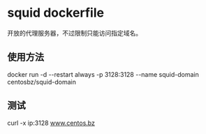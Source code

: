 # squid dockerfile
开放的代理服务器，不过限制只能访问指定域名。

## 使用方法
docker run -d --restart always -p 3128:3128 --name squid-domain centosbz/squid-domain

## 测试
curl -x ip:3128 www.centos.bz